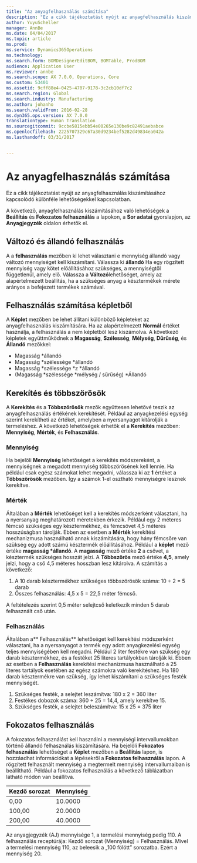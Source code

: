 ```yaml
---
title: "Az anyagfelhasználás számítása"
description: "Ez a cikk tájékoztatást nyújt az anyagfelhasználás kiszámításához kapcsolódó különféle lehetőségekkel kapcsolatban."
author: YuyuScheller
manager: AnnBe
ms.date: 04/04/2017
ms.topic: article
ms.prod: 
ms.service: Dynamics365Operations
ms.technology: 
ms.search.form: BOMDesignerEditBOM, BOMTable, ProdBOM
audience: Application User
ms.reviewer: annbe
ms.search.scope: AX 7.0.0, Operations, Core
ms.custom: 53401
ms.assetid: 9cff88e4-0425-4707-9178-3c2cb10df7c2
ms.search.region: Global
ms.search.industry: Manufacturing
ms.author: johanho
ms.search.validFrom: 2016-02-28
ms.dyn365.ops.version: AX 7.0.0
translationtype: Human Translation
ms.sourcegitcommit: 9ccbe5815ebb54e00265e130be9c82491aebabce
ms.openlocfilehash: 2225707329c67a30d9234bef5282d49834ea042a
ms.lasthandoff: 03/31/2017


---
```


# <a name="calculate-material-consumption"></a>Az anyagfelhasználás számítása

Ez a cikk tájékoztatást nyújt az anyagfelhasználás kiszámításához kapcsolódó különféle lehetőségekkel kapcsolatban. 

A következő, anyagfelhasználás kiszámításához való lehetőségek a **Beállítás** és **Fokozatos felhasználás** a lapokon, a **Sor adatai** gyorslapjon, az **Anyagjegyzék** oldalon érhetők el.

## <a name="variable-and-constant-consumption"></a>Változó és állandó felhasználás
A a **felhasználás** mezőben ki lehet választani e mennyiség állandó vagy változó mennyiséget kell kiszámítani. Válassza ki **állandó** Ha egy rögzített mennyiség vagy kötet előállításához szükséges, a mennyiségtől függetlenül, amely elő. Válassza a **Változó**lehetőséget, amely az alapértelmezett beállítás, ha a szükséges anyag a késztermékek mérete arányos a befejezett termékek számával.

## <a name="calculating-consumption-from-a-formula"></a>Felhasználás számítása képletből
A **Képlet** mezőben be lehet állítani különböző képleteket az anyagfelhasználás kiszámítására. Ha az alapértelmezett **Normál** értéket használja, a felhasználás a nem képletből lesz kiszámolva. A következő képletek együttműködnek a **Magasság**, **Szélesség**, **Mélység**, **Dűrűség**, és **Állandó** mezőkkel:

-   Magasság \*állandó
-   Magasság \*szélessége \*állandó
-   Magasság \*szélessége \*z \*állandó
-   (Magasság \*szélessége \*mélység / sűrűség) \*Állandó

## <a name="rounding-up-and-multiples"></a>Kerekítés és többszörösök
A **Kerekítés** és a **Többszörösök** mezők együttesen lehetővé teszik az anyagfelhasználás értékének kerekítését. Például az anyagkezelési egység szerint kerekítheti az értéket, amelyben a nyersanyagot kitárolják a termeléshez. A következő lehetőségek érhetők el a **Kerekítés** mezőben: **Mennyiség**, **Mérték**, és **Felhasználás**.

### <a name="quantity"></a>Mennyiség

Ha bejelöli **Mennyiség** lehetőséget a kerekítés módszereként, a mennyiségnek a megadott mennyiség többszörösének kell lennie. Ha például csak egész számokat lehet megadni, válassza ki az **1** értéket a **Többszörösök** mezőben. Így a számok 1-el osztható mennyiségre lesznek kerekítve.

### <a name="measurement"></a>Mérték

Általában a **Mérték** lehetőséget kell a kerekítés módszerként választani, ha a nyersanyag meghatározott méretekben érkezik. Például egy 2 méteres fémcső szükséges egy késztermékhez, és fémcsövet 4,5 méteres hosszúságban tárolják. Ebben az esetben a **Mérték** kerekítési mechanizmusa használható annak kiszámítására, hogy hány fémcsőre van szükség egy adott számú késztermék előállításához. Például a **képlet** mező értéke **magasság \*állandó**. A **magasság** mező értéke **2** a csövet, a késztermék szükséges hosszát jelzi. A **Többszörös** mező értéke **4,5**, amely jelzi, hogy a cső 4,5 méteres hosszban lesz kitárolva. A számítás a következő:

1.  A 10 darab késztermékhez szükséges többszörösök száma: 10 ÷ 2 = 5 darab
2.  Összes felhasználás: 4,5 x 5 = 22,5 méter fémcső.

A feltételezés szerint 0,5 méter selejtcső keletkezik minden 5 darab felhasznált cső után.

### <a name="consumption"></a>Felhasználás

Általában a** Felhasználás** lehetőséget kell kerekítési módszerként választani, ha a nyersanyagot a termék egy adott anyagkezelési egység teljes mennyiségében kell megadni. Például 2 liter festékre van szükség egy darab késztermékhez, és a festéket 25 literes tartályokban tárolják ki. Ebben az esetben a **Felhasználás** kerekítési mechanizmusa használható a 25 literes tartályok esetében az egész számokra való kerekítéshez. Ha 180 darab késztermékre van szükség, így lehet kiszámítani a szükséges festék mennyiségét.

1.  Szükséges festék, a selejtet leszámítva: 180 x 2 = 360 liter
2.  Festékes dobozok száma: 360 ÷ 25 = 14,4, amely kerekítve 15.
3.  Szükséges festék, a selejtet beleszámítva: 15 x 25 = 375 liter

## <a name="step-consumption"></a>Fokozatos felhasználás
A fokozatos felhasználást kell használni a mennyiségi intervallumokban történő állandó felhasználás kiszámítására. Ha bejelöli **Fokozatos felhasználás** lehetőséget a **Képlet** mezőben a **Beállítás** lapon, is hozzáadhat információkat a lépésekről a **Fokozatos felhasználás** lapon. A rögzített felhasznált mennyiség a megtermelt mennyiség intervallumaiban is beállítható. Például a fokozatos felhasználás a következő táblázatban látható módon van beállítva.

| Kezdő sorozat | Mennyiség |
|-------------|----------|
| 0,00        | 10.0000  |
| 100,00      | 20.0000  |
| 200,00      | 40.0000  |

Az anyagjegyzék (AJ) mennyisége 1, a termelési mennyiség pedig 110. A felhasználás receptúrája: Kezdő sorozat (Mennyiség) = Felhasználás. Mivel a termelési mennyiség 110, az beleesik a „100 fölött” sorozatba. Ezért a mennyiség 20.



